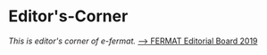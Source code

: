 # Editor's-Corner
*This is editor's corner of e-fermat.*
[--> FERMAT Editorial Board 2019](https://archive.org/details/fermat-editorial-board)
